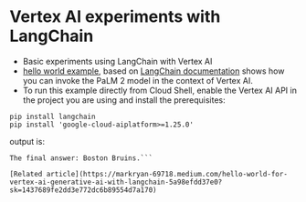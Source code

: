# Vertex AI experiments with LangChain

- Basic experiments using LangChain with Vertex AI
- [hello world example](https://github.com/ryanmark1867/vertexai_langchain/blob/master/hello_world.py), based on [LangChain documentation](https://python.langchain.com/en/latest/modules/models/llms/integrations/google_vertex_ai_palm.html) shows how you can invoke the PaLM 2 model in the context of Vertex AI.
- To run this example directly from Cloud Shell, enable the Vertex AI API in the project you are using and install the prerequisites:

 ```
 pip install langchain
 pip install 'google-cloud-aiplatform>=1.25.0'
 ```

 output is:  
 
 ```Liam Gallagher was born on September 21, 1972. The 1972 Stanley Cup Finals was a best-of-seven series between the Boston Bruins and the New York Rangers. The Bruins won the series 4-3.
The final answer: Boston Bruins.```

[Related article](https://markryan-69718.medium.com/hello-world-for-vertex-ai-generative-ai-with-langchain-5a98efdd37e0?sk=1437689fe2dd3e772dc6b89554d7a170)